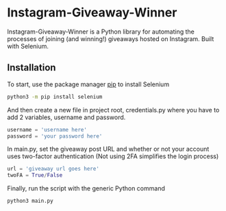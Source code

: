 # Instagram-Giveaway-Winner

Instagram-Giveaway-Winner is a Python library for automating the processes of joining (and winning!) giveaways hosted on Instagram. Built with Selenium.

## Installation

To start, use the package manager [pip](https://pip.pypa.io/en/stable/) to install Selenium
```bash
python3 -m pip install selenium
```
And then create a new file in project root, credentials.py where you have to add
2 variables, username and password.
```python
username = 'username here'
password = 'your password here'
```
In main.py, set the giveaway post URL and whether or not your account uses
two-factor authentication (Not using 2FA simplifies the login process)
```python
url = 'giveaway url goes here'
twoFA = True/False
```

Finally, run the script with the generic Python command
```bash
python3 main.py
```


